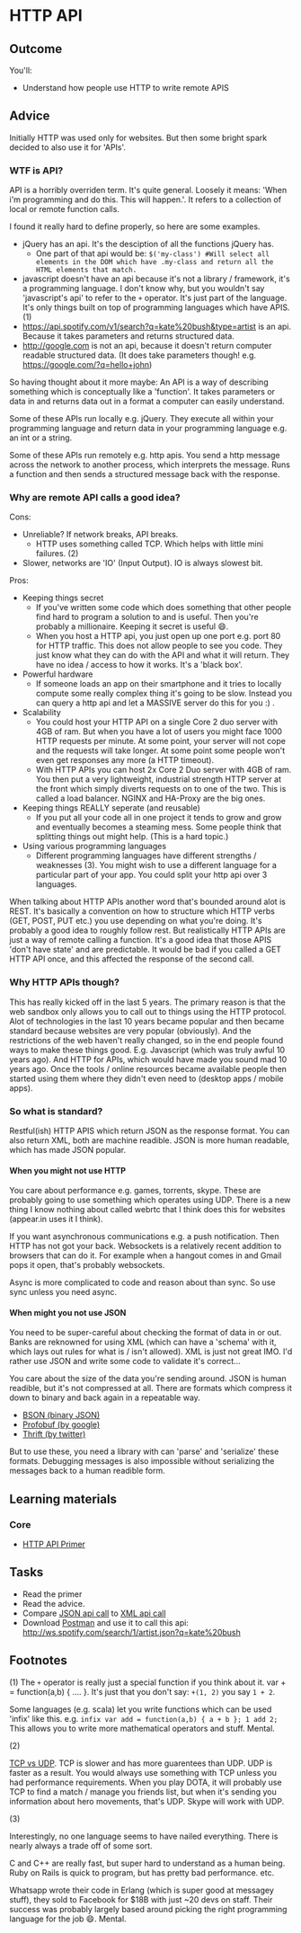 # HTTP API
## Outcome

You'll:

* Understand how people use HTTP to write remote APIS

## Advice

Initially HTTP was used only for websites. But then some bright spark decided to also use it for 'APIs'.

### WTF is API?

API is a horribly overriden term. It's quite general. Loosely it means: 'When i'm programming and do this. This will happen.'. It refers to a collection of local or remote function calls.

I found it really hard to define properly, so here are some examples.

* jQuery has an api. It's the desciption of all the functions jQuery has.
  * One part of that api would be: `$('my-class') #Will select all elements in the DOM which have .my-class and return all the HTML elements that match.`
* javascript doesn't have an api because it's not a library / framework, it's a programming language. I don't know why, but you wouldn't say 'javascript's api' to refer to the `+` operator. It's just part of the language. It's only things built on top of programming languages which have APIS. (1)
* https://api.spotify.com/v1/search?q=kate%20bush&type=artist is an api. Because it takes parameters and returns structured data.
* http://google.com is not an api, because it doesn't return computer readable structured data. (It does take parameters though! e.g. https://google.com/?q=hello+john)

So having thought about it more maybe: An API is a way of describing something which is conceptually like a 'function'. It takes parameters or data in and returns data out in a format a computer can easily understand.

Some of these APIs run locally e.g. jQuery. They execute all within your programming language and return data in your programming language e.g. an int or a string.

Some of these APIs run remotely e.g. http apis. You send a http message across the network to another process, which interprets the message. Runs a function and then sends a structured message back with the response.

### Why are remote API calls a good idea?

Cons:

* Unreliable? If network breaks, API breaks.
  * HTTP uses something called TCP. Which helps with little mini failures. (2)
* Slower, networks are 'IO' (Input Output). IO is always slowest bit.

Pros:

* Keeping things secret
  * If you've written some code which does something that other people find hard to program a solution to and is useful. Then you're probably a millionaire. Keeping it secret is useful :smile:.
  * When you host a HTTP api, you just open up one port e.g. port 80 for HTTP traffic. This does not allow people to see you code. They just know what they can do with the API and what it will return. They have no idea / access to how it works. It's a 'black box'.
* Powerful hardware
  * If someone loads an app on their smartphone and it tries to locally compute some really complex thing it's going to be slow. Instead you can query a http api and let a MASSIVE server do this for you :) .
* Scalability
  * You could host your HTTP API on a single Core 2 duo server with 4GB of ram. But when you have a lot of users you might face 1000 HTTP requests per minute. At some point, your server will not cope and the requests will take longer. At some point some people won't even get responses any more (a HTTP timeout).
  * With HTTP APIs you can host 2x Core 2 Duo server with 4GB of ram. You then put a very lightweight, industrial strength HTTP server at the front which simply diverts requests on to one of the two. This is called a load balancer. NGINX and HA-Proxy are the big ones.
* Keeping things REALLY seperate (and reusable)
  * If you put all your code all in one project it tends to grow and grow and eventually becomes a steaming mess. Some people think that splitting things out might help. (This is a hard topic.)
* Using various programming languages
  * Different programming languages have different strengths / weaknesses (3). You might wish to use a different language for a particular part of your app. You could split your http api over 3 languages.

When talking about HTTP APIs another word that's bounded around alot is REST. It's basically a convention on how to structure which HTTP verbs (GET, POST, PUT etc.) you use depending on what you're doing. It's probably a good idea to roughly follow rest. But realistically HTTP APIs are just a way of remote calling a function. It's a good idea that those APIS 'don't have state' and are predictable. It would be bad if you called a GET HTTP API once, and this affected the response of the second call.

### Why HTTP APIs though?

This has really kicked off in the last 5 years. The primary reason is that the web sandbox only allows you to call out to things using the HTTP protocol. Alot of technologies in the last 10 years became popular and then became standard because websites are very popular (obviously). And the restrictions of the web haven't really changed, so in the end people found ways to make these things good. E.g. Javascript (which was truly awful 10 years ago). And HTTP for APIs, which would have made you sound mad 10 years ago. Once the tools / online resources became available people then started using them where they didn't even need to (desktop apps / mobile apps).

### So what is standard?

Restful(ish) HTTP APIS which return JSON as the response format. You can also return XML, both are machine readible. JSON is more human readable, which has made JSON popular.

#### When you might not use HTTP

You care about performance e.g. games, torrents, skype. These are probably going to use something which operates using UDP. There is a new thing I know nothing about called webrtc that I think does this for websites (appear.in uses it I think).

If you want asynchronous communications e.g. a push notification. Then HTTP has not got your back. Websockets is a relatively recent addition to browsers that can do it. For example when a hangout comes in and Gmail pops it open, that's probably websockets.

Async is more complicated to code and reason about than sync. So use sync unless you need async.

#### When might you not use JSON

You need to be super-careful about checking the format of data in or out. Banks are reknowned for using XML (which can have a 'schema' with it, which lays out rules for what is / isn't allowed). XML is just not great IMO. I'd rather use JSON and write some code to validate it's correct...

You care about the size of the data you're sending around. JSON is human readible, but it's not compressed at all. There are formats which compress it down to binary and back again in a repeatable way.

* [BSON (binary JSON)](https://en.wikipedia.org/wiki/BSON)
* [Profobuf (by google)](https://developers.google.com/protocol-buffers/?hl=en)
* [Thrift (by twitter)](https://thrift.apache.org/)

But to use these, you need a library with can 'parse' and 'serialize' these formats. Debugging messages is also impossible without serializing the messages back to a human readible form.

## Learning materials

### Core

* [HTTP API Primer](http://code.tutsplus.com/tutorials/a-beginners-guide-to-http-and-rest--net-16340)


## Tasks

* Read the primer
* Read the advice.
* Compare [JSON api call](https://api.spotify.com/v1/search?q=kate%20bush&type=artist) to [XML api call](http://ws.spotify.com/search/1/artist?q=kate%20bush)
* Download [Postman](https://chrome.google.com/webstore/detail/postman/fhbjgbiflinjbdggehcddcbncdddomop?hl=en) and use it to call this api: http://ws.spotify.com/search/1/artist.json?q=kate%20bush

## Footnotes

(1) The `+` operator is really just a special function if you think about it. var + = function(a,b) { .... }. It's just that you don't say: `+(1, 2)` you say `1 + 2`.

Some languages (e.g. scala) let you write functions which can be used 'infix' like this. e.g. `infix var add = function(a,b) { a + b }; 1 add 2;` This allows you to write more mathematical operators and stuff. Mental.

(2)

[TCP vs UDP](http://www.diffen.com/difference/TCP_vs_UDP). TCP is slower and has more guarentees than UDP. UDP is faster as a result. You would always use something with TCP unless you had performance requirements. When you play DOTA, it will probably use TCP to find a match / manage you friends list, but when it's sending you information about hero movements, that's UDP. Skype will work with UDP.

(3)

Interestingly, no one language seems to have nailed everything. There is nearly always a trade off of some sort.

C and C++ are really fast, but super hard to understand as a human being.
Ruby on Rails is quick to program, but has pretty bad performance.
etc.

Whatsapp wrote their code in Erlang (which is super good at messagey stuff), they sold to Facebook for $18B with just ~20 devs on staff. Their success was probably largely based around picking the right programming language for the job :smile:.  Mental.
